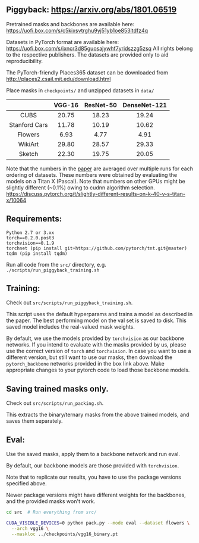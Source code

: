 ## Piggyback: https://arxiv.org/abs/1801.06519

Pretrained masks and backbones are available here: https://uofi.box.com/s/c5kixsvtrghu9yj51yb1oe853ltdfz4q

Datasets in PyTorch format are available here: https://uofi.box.com/s/ixncr3d85guosajywhf7yridszzg5zsq 
All rights belong to the respective publishers. The datasets are provided only to aid reproducibility.

The PyTorch-friendly Places365 dataset can be downloaded from http://places2.csail.mit.edu/download.html 

Place masks in `checkpoints/` and unzipped datasets in `data/`

|               |    VGG-16    |   ResNet-50  | DenseNet-121 |
|:-------------:|:------------:|:------------:|:------------:|
| CUBS          |         20.75|         18.23|         19.24|
| Stanford Cars |         11.78|         10.19|         10.62|
| Flowers       |          6.93|          4.77|          4.91|
| WikiArt       |         29.80|         28.57|         29.33|
| Sketch        |         22.30|         19.75|         20.05|

Note that the numbers in the [paper](https://arxiv.org/abs/1801.06519) are averaged over multiple runs for each ordering
of datasets. 
These numbers were obtained by evaluating the models on a Titan X (Pascal). 
Note that numbers on other GPUs might be slightly different (~0.1%) owing to cudnn algorithm selection. 
https://discuss.pytorch.org/t/slightly-different-results-on-k-40-v-s-titan-x/10064

## Requirements:
```
Python 2.7 or 3.xx
torch==0.2.0.post3
torchvision==0.1.9
torchnet (pip install git+https://github.com/pytorch/tnt.git@master)
tqdm (pip install tqdm)
```


Run all code from the `src/` directory, e.g. `./scripts/run_piggyback_training.sh`

## Training:
Check out `src/scripts/run_piggyback_training.sh`.

This script uses the default hyperparams and trains a model as described in the paper. The best performing model on the val set is saved to disk. This saved model includes the real-valued mask weights.

By default, we use the models provided by `torchvision` as our backbone networks. If you intend to evaluate with the masks provided by us, please use the correct version of `torch` and `torchvision`. In case you want to use a different version, but still want to use our masks, then download the `pytorch_backbone` networks provided in the box link above. Make appropriate changes to your pytorch code to load those backbone models.

## Saving trained masks only.
Check out `src/scripts/run_packing.sh`.

This extracts the binary/ternary masks from the above trained models, and saves them separately.

## Eval:
Use the saved masks, apply them to a backbone network and run eval.

By default, our backbone models are those provided with `torchvision`.

Note that to replicate our results, you have to use the package versions specified above.

Newer package versions might have different weights for the backbones, and the provided masks won't work.
```bash
cd src  # Run everything from src/

CUDA_VISIBLE_DEVICES=0 python pack.py --mode eval --dataset flowers \
  --arch vgg16 \
  --maskloc ../checkpoints/vgg16_binary.pt
```
